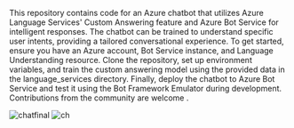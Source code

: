 This repository contains code for an Azure chatbot that utilizes Azure Language Services' Custom Answering feature and Azure Bot Service for intelligent responses. The chatbot can be trained to understand specific user intents, providing a tailored conversational experience. To get started, ensure you have an Azure account, Bot Service instance, and Language Understanding resource. Clone the repository, set up environment variables, and train the custom answering model using the provided data in the language_services directory. Finally, deploy the chatbot to Azure Bot Service and test it using the Bot Framework Emulator during development. Contributions from the community are welcome .



![chatfinal](https://github.com/akshrasingh/azuree3/assets/110145062/e22f3b4b-f2a2-48a4-a8ff-a5e0fdb50e61)
![ch](https://github.com/akshrasingh/azuree3/assets/110145062/edf39001-9ee8-43dc-9407-69b102760ec1)
